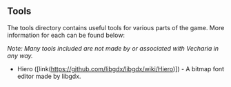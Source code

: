 ## Tools
The tools directory contains useful tools for various parts of the game. More information for each can be found below:

*Note: Many tools included are not made by or associated with Vecharia in any way.*

- Hiero ([link(https://github.com/libgdx/libgdx/wiki/Hiero)]) - A bitmap font editor made by libgdx.